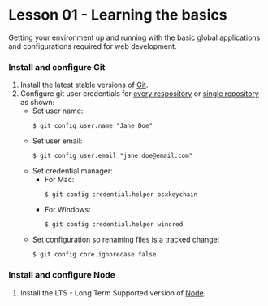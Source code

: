 # Lesson 01 - Learning the basics
Getting your environment up and running with the basic global applications and configurations required for web development.

### Install and configure Git
1. Install the latest stable versions of [Git](https://git-scm.com/download).
2. Configure git user credentials for [every respository](https://help.github.com/articles/setting-your-username-in-git/#setting-your-git-username-for-every-repository-on-your-computer) or [single repository](https://help.github.com/articles/setting-your-username-in-git/#setting-your-git-username-for-a-single-repository) as shown:
    - Set user name:
        ```
        $ git config user.name "Jane Doe"
        ```
    - Set user email:
        ```
        $ git config user.email "jane.doe@email.com"
        ```
    - Set credential manager:
        - For Mac:
            ```
            $ git config credential.helper osxkeychain
            ```
        - For Windows:
            ```
            $ git config credential.helper wincred
            ```
    - Set configuration so renaming files is a tracked change:
        ```
        $ git config core.ignorecase false
        ```

### Install and configure Node
1. Install the LTS - Long Term Supported version of [Node](https://nodejs.org/en).